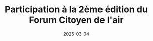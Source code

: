 ---
layout: default
date: 2025-03-04
img: 
category: message
title: "Participation à la 2ème édition du Forum Citoyen de l'air" 
description: "Le 4 mars 2025, l'association CHUTT a participé au Forum citoyen de l'air 2ème édition, 
organisé par la Région Sud, FNE PACA et Atmo-Sud, tournant essentiellement autour de 2 sujets: 
le projet Capt'Air Citoyen, et les études sur des pollutions spécifiques de l'air.

Le projet Capt'Air Citoyen, lancé en mai 2023 sur l'ensemble de la région Sud a pour mission :
<ul>
<li> de garantir un observatoire de référence en favorisant jusqu'à 2030, l'engagement de partager 
le constat des nuisances relevées par des citoyens ou des associations locales  
 ‎ </li>
<li> de venir en appui des initiatives locales de surveillance de la qualité de l'air via des capteurs </li>
<li> d'apporter des informations localisées à fine échelle géographique et temporelle </li>
<li> de favoriser la compréhension de la qualité de l'air par les citoyens pour engendrer une prise de 
conscience et une dynamique collective d'amélioration locale de l'air. </li>
</ul>

<p>Lors des présentations CHUTT a noté particulièrement :</p>

<ul>
<li> les études sur les émissions directement rejetées dans l'atmosphère par les activités humaines 
(dont cheminées d'usine, de logements, de bateaux, de restaurants aux feux de bois, barbecues charbon 
individuels, des pots d'échappements, d'engrais) ou par des sources naturelles (végétation, sols, 
planctons aériens) </li>
<li> que le GNL est plus polluant que le CO2 </li> 
<li> qu'il est préférable de doubler au minimum les capteurs à quelques centaines de mètres 
(exemples - Port de Marseille 13 capteurs des entrées basses à nord et autour du port -  
Port de Toulon 4 capteurs) pour mieux étudier les pics de pollution par rapport aux vents, et 
détecter d'éventuels dysfonctionnements pouvant être causés par des insectes, ou autres raisons.</li>
<li> les concentrations (ozone, dioxyde de carbone, particules fines, micro-particules fines, 
particules ultra fines, engrais, etc.) influent sur la santé dont voies urinaires et reins, 
voies respiratoires hautes et basses, leucémies, pancréas, etc.. Les particules ultra fines se répandent 
partout dans le corps.</li>
</ul>


<p>Suite à cette conférence, CHUTT a demandé 2 capteurs d'air mesurant les micro-particules fines. 
Ils seront installés à proximité de l'autoroute.
    </p>"
tags: ["pollution de l'air"]
tag_url: "/air/"
button_name: 
doclink: 

---